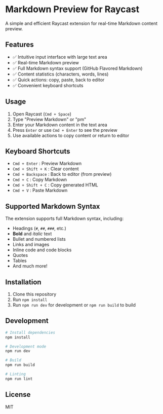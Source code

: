 # Markdown Preview for Raycast

A simple and efficient Raycast extension for real-time Markdown content preview.

## Features

- ✅ Intuitive input interface with large text area
- ✅ Real-time Markdown preview
- ✅ Full Markdown syntax support (GitHub Flavored Markdown)
- ✅ Content statistics (characters, words, lines)
- ✅ Quick actions: copy, paste, back to editor
- ✅ Convenient keyboard shortcuts

## Usage

1. Open Raycast (`Cmd + Space`)
2. Type "Preview Markdown" or "pm"
3. Enter your Markdown content in the text area
4. Press `Enter` or use `Cmd + Enter` to see the preview
5. Use available actions to copy content or return to editor

## Keyboard Shortcuts

- `Cmd + Enter` : Preview Markdown
- `Cmd + Shift + K` : Clear content
- `Cmd + Backspace` : Back to editor (from preview)
- `Cmd + C` : Copy Markdown
- `Cmd + Shift + C` : Copy generated HTML
- `Cmd + V` : Paste Markdown

## Supported Markdown Syntax

The extension supports full Markdown syntax, including:

- Headings (`#`, `##`, `###`, etc.)
- **Bold** and _italic_ text
- Bullet and numbered lists
- Links and images
- Inline code and code blocks
- Quotes
- Tables
- And much more!

## Installation

1. Clone this repository
2. Run `npm install`
3. Run `npm run dev` for development or `npm run build` to build

## Development

```bash
# Install dependencies
npm install

# Development mode
npm run dev

# Build
npm run build

# Linting
npm run lint
```

## License

MIT
